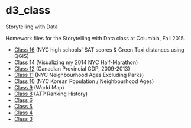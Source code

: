# d3_class
Storytelling with Data

Homework files for the Storytelling with Data class at Columbia, Fall 2015.
* [Class 16](https://woojink.github.io/d3_class/class_16/16-homework.html) (NYC high schools' SAT scores & Green Taxi distances using QGIS)
* [Class 14](https://woojink.github.io/d3_class/class_14/14-homework.html) (Visualizing my 2014 NYC Half-Marathon)
* [Class 12](https://woojink.github.io/d3_class/class_12/12-homework.html) (Canadian Provincial GDP, 2009-2013)
* [Class 11](https://woojink.github.io/d3_class/class_11/11-homework.html) (NYC Neighbourhood Ages Excluding Parks)
* [Class 10](https://woojink.github.io/d3_class/class_10/10-homework.html) (NYC Korean Population / Neighbourhood Ages)
* [Class 9](https://woojink.github.io/d3_class/class_09/09-homework.html) (World Map)
* [Class 8](https://woojink.github.io/d3_class/class_08/08-homework.html) (ATP Ranking History)
* [Class 6](https://woojink.github.io/d3_class/class_06/06-homework.html)
* [Class 5](https://woojink.github.io/d3_class/class_05/05-homework.html)
* [Class 4](https://woojink.github.io/d3_class/class_04/04-homework.html)
* [Class 3](https://woojink.github.io/d3_class/class_03/03-homework.html)
